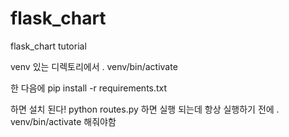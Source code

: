 # flask_chart
flask_chart tutorial

venv 있는 디렉토리에서 
. venv/bin/activate

한 다음에 
pip install -r requirements.txt

하면 설치 된다!
python routes.py 하면 실행 되는데
항상 실행하기 전에 . venv/bin/activate 해줘야함
